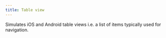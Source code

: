 ```yaml
---
title: Table view
---
```


Simulates iOS and Android table views i.e. a list of items typically used for navigation.
